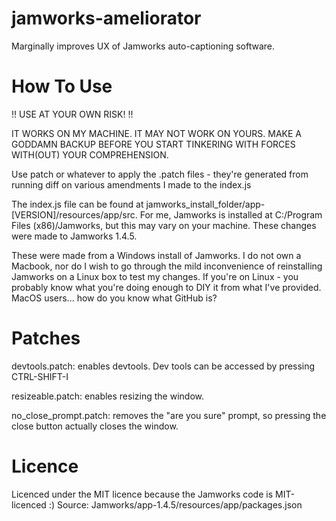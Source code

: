 # jamworks-ameliorator
Marginally improves UX of Jamworks auto-captioning software.
# How To Use
!! USE AT YOUR OWN RISK! !!

IT WORKS ON MY MACHINE. IT MAY NOT WORK ON YOURS. MAKE A GODDAMN BACKUP BEFORE YOU START TINKERING WITH FORCES WITH(OUT) YOUR COMPREHENSION.

Use patch or whatever to apply the .patch files - they're generated from running diff on various amendments I made to the index.js

The index.js file can be found at jamworks_install_folder/app-[VERSION]/resources/app/src. For me, Jamworks is installed at C:/Program Files (x86)/Jamworks, but this may vary on your machine. These changes were made to Jamworks 1.4.5.

These were made from a Windows install of Jamworks. I do not own a Macbook, nor do I wish to go through the mild inconvenience of reinstalling Jamworks on a Linux box to test my changes. If you're on Linux - you probably know what you're doing enough to DIY it from what I've provided. MacOS users... how do you know what GitHub is?

# Patches
devtools.patch: enables devtools. Dev tools can be accessed by pressing CTRL-SHIFT-I

resizeable.patch: enables resizing the window.

no_close_prompt.patch: removes the "are you sure" prompt, so pressing the close button actually closes the window.


# Licence
Licenced under the MIT licence because the Jamworks code is MIT-licenced :)
Source: Jamworks/app-1.4.5/resources/app/packages.json
